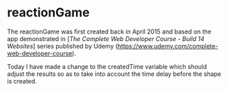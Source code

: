 # reactionGame

The reactionGame was first created back in April 2015 and based on the app demonstrated in [*The Complete Web Developer Course - Build 14 Websites*] series published by Udemy (https://www.udemy.com/complete-web-developer-course).

Today I have made a change to the createdTime variable which should adjust the results so as to take into account the time delay before the shape is created.
